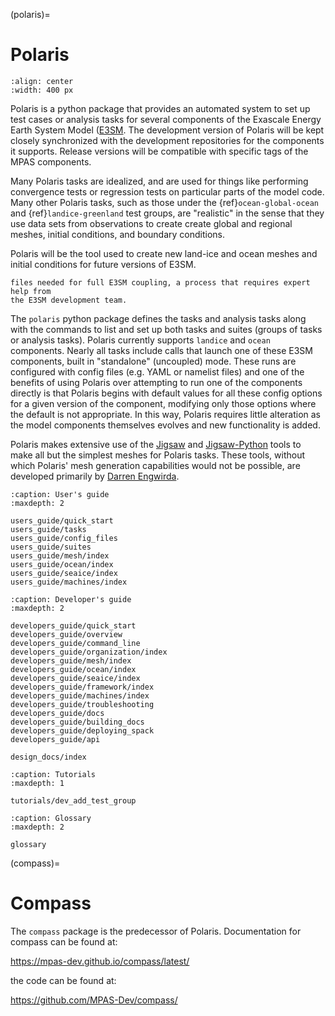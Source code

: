 (polaris)=
# Polaris
```{image} _static/polaris_logo_large.png
:align: center
:width: 400 px
```

Polaris is a python package that provides an automated system to set up test
cases or analysis tasks for several components of the Exascale Energy Earth
System  Model ([E3SM](https://e3sm.org/).  The development version
of Polaris will be kept closely synchronized with the development repositories
for the components it supports. Release versions will be compatible with
specific tags of the MPAS components.

Many Polaris tasks are idealized, and are used for things like
performing convergence tests or regression tests on particular parts of the
model code.  Many other Polaris tasks, such as those under the
{ref}`ocean-global-ocean` and {ref}`landice-greenland` test
groups, are "realistic" in the sense that they use data sets from observations
to create  create global and regional meshes,  initial conditions, and boundary
conditions.

Polaris will be the tool used to create new land-ice and ocean meshes and
initial conditions for future versions of E3SM.

```{note} Polaris does *not* provide the tools for creating many of the
files needed for full E3SM coupling, a process that requires expert help from
the E3SM development team.
```

The ``polaris`` python package defines the tasks and analysis tasks along
with the commands  to list and set up both tasks and suites (groups
of tasks or analysis tasks).  Polaris currently supports ``landice``
and ``ocean`` components.  Nearly all tasks include calls that launch one
of these E3SM components, built in "standalone" (uncoupled) mode.  These runs
are configured with config files (e.g. YAML or namelist files) and one of the
benefits of using Polaris over attempting to run one of the components directly
is that Polaris begins with default values for all these config options
for a given version of the component, modifying only those options where the
default is not  appropriate. In this way, Polaris requires little alteration
as the model components themselves evolves and new functionality is added.

Polaris makes extensive use of the
[Jigsaw](https://github.com/dengwirda/jigsaw) and
[Jigsaw-Python](https://github.com/dengwirda/jigsaw-python) tools to make all
but the simplest meshes for Polaris tasks.  These tools, without which Polaris'
 mesh generation capabilities would not be possible, are developed primarily by
[Darren Engwirda](https://dengwirda.github.io/).


```{toctree}
:caption: User's guide
:maxdepth: 2

users_guide/quick_start
users_guide/tasks
users_guide/config_files
users_guide/suites
users_guide/mesh/index
users_guide/ocean/index
users_guide/seaice/index
users_guide/machines/index
```

```{toctree}
:caption: Developer's guide
:maxdepth: 2

developers_guide/quick_start
developers_guide/overview
developers_guide/command_line
developers_guide/organization/index
developers_guide/mesh/index
developers_guide/ocean/index
developers_guide/seaice/index
developers_guide/framework/index
developers_guide/machines/index
developers_guide/troubleshooting
developers_guide/docs
developers_guide/building_docs
developers_guide/deploying_spack
developers_guide/api

design_docs/index
```

```{toctree}
:caption: Tutorials
:maxdepth: 1

tutorials/dev_add_test_group
```

```{toctree}
:caption: Glossary
:maxdepth: 2

glossary
```

(compass)=
# Compass

The ``compass`` package is the predecessor of Polaris. Documentation for
compass can be found at:

<https://mpas-dev.github.io/compass/latest/>

the code can be found at:

<https://github.com/MPAS-Dev/compass/>
